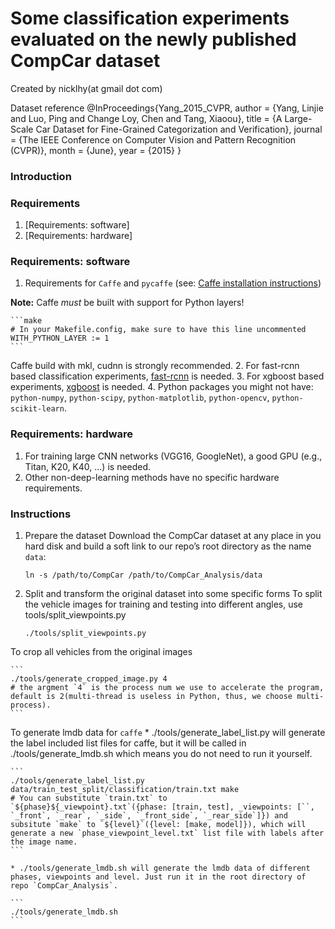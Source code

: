 # Some classification experiments evaluated on the newly published CompCar dataset
Created by nicklhy(at gmail dot com)

Dataset reference
@InProceedings{Yang_2015_CVPR,
    author = {Yang, Linjie and Luo, Ping and Change Loy, Chen and Tang, Xiaoou},
    title = {A Large-Scale Car Dataset for Fine-Grained Categorization and Verification},
    journal = {The IEEE Conference on Computer Vision and Pattern Recognition (CVPR)},
    month = {June},
    year = {2015}
}

### Introduction

### Requirements
1. [Requirements: software]
2. [Requirements: hardware]

### Requirements: software
1. Requirements for `Caffe` and `pycaffe` (see: [Caffe installation instructions](http://caffe.berkeleyvision.org/installation.html))

  **Note:** Caffe *must* be built with support for Python layers!

    ```make
    # In your Makefile.config, make sure to have this line uncommented
    WITH_PYTHON_LAYER := 1
    ```
Caffe build with mkl, cudnn is strongly recommended.
2. For fast-rcnn based classification experiments, [fast-rcnn](https://github.com/rbgirshick/fast-rcnn) is needed.
3. For xgboost based experiments, [xgboost](https://github.com/dmlc/xgboost) is needed.
4. Python packages you might not have: `python-numpy`, `python-scipy`, `python-matplotlib`, `python-opencv`, `python-scikit-learn`.

### Requirements: hardware
1. For training large CNN networks (VGG16, GoogleNet), a good GPU (e.g., Titan, K20, K40, ...) is needed.
2. Other non-deep-learning methods have no specific hardware requirements.

### Instructions
1. Prepare the dataset
Download the CompCar dataset at any place in you hard disk and build a soft link to our repo’s root directory as the name `data`:

    ```
    ln -s /path/to/CompCar /path/to/CompCar_Analysis/data
    ```

2. Split and transform the original dataset into some specific forms
To split the vehicle images for training and testing into different angles, use tools/split_viewpoints.py

    ```
    ./tools/split_viewpoints.py
    ```

To crop all vehicles from the original images

    ```
    ./tools/generate_cropped_image.py 4
    # the argment `4` is the process num we use to accelerate the program, default is 2(multi-thread is useless in Python, thus, we choose multi-process).
    ```

To generate lmdb data for `caffe`
    * ./tools/generate_label_list.py will generate the label included list files for caffe, but it will be called in ./tools/generate_lmdb.sh which means you do not need to run it yourself.

    ```
    ./tools/generate_label_list.py data/train_test_split/classification/train.txt make
    # You can substitute `train.txt` to `${phase}${_viewpoint}.txt`({phase: [train, test], _viewpoints: [``, `_front`, `_rear`, `_side`, `_front_side`, `_rear_side`]}) and subsitute `make` to `${level}`({level: [make, model]}), which will generate a new `phase_viewpoint_level.txt` list file with labels after the image name.
    ```

    * ./tools/generate_lmdb.sh will generate the lmdb data of different phases, viewpoints and level. Just run it in the root directory of repo `CompCar_Analysis`.

    ```
    ./tools/generate_lmdb.sh
    ```

